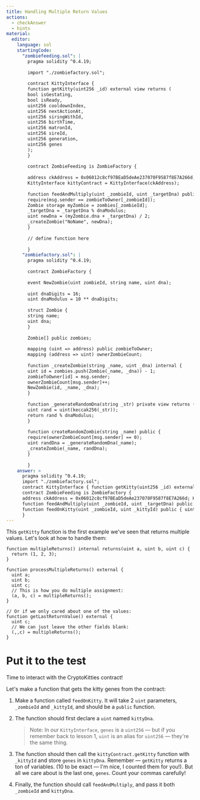 ```yaml
---
title: Handling Multiple Return Values
actions:
  - checkAnswer
  - hints
material:
  editor:
    language: sol
    startingCode:
      "zombiefeeding.sol": |
        pragma solidity ^0.4.19;
        
        import "./zombiefactory.sol";
        
        contract KittyInterface {
        function getKitty(uint256 _id) external view returns (
        bool isGestating,
        bool isReady,
        uint256 cooldownIndex,
        uint256 nextActionAt,
        uint256 siringWithId,
        uint256 birthTime,
        uint256 matronId,
        uint256 sireId,
        uint256 generation,
        uint256 genes
        );
        }
        
        contract ZombieFeeding is ZombieFactory {
        
        address ckAddress = 0x06012c8cf97BEaD5deAe237070F9587f8E7A266d;
        KittyInterface kittyContract = KittyInterface(ckAddress);
        
        function feedAndMultiply(uint _zombieId, uint _targetDna) public {
        require(msg.sender == zombieToOwner[_zombieId]);
        Zombie storage myZombie = zombies[_zombieId];
        _targetDna = _targetDna % dnaModulus;
        uint newDna = (myZombie.dna + _targetDna) / 2;
        _createZombie("NoName", newDna);
        }
        
        // define function here
        
        }
      "zombiefactory.sol": |
        pragma solidity ^0.4.19;
        
        contract ZombieFactory {
        
        event NewZombie(uint zombieId, string name, uint dna);
        
        uint dnaDigits = 16;
        uint dnaModulus = 10 ** dnaDigits;
        
        struct Zombie {
        string name;
        uint dna;
        }
        
        Zombie[] public zombies;
        
        mapping (uint => address) public zombieToOwner;
        mapping (address => uint) ownerZombieCount;
        
        function _createZombie(string _name, uint _dna) internal {
        uint id = zombies.push(Zombie(_name, _dna)) - 1;
        zombieToOwner[id] = msg.sender;
        ownerZombieCount[msg.sender]++;
        NewZombie(id, _name, _dna);
        }
        
        function _generateRandomDna(string _str) private view returns (uint) {
        uint rand = uint(keccak256(_str));
        return rand % dnaModulus;
        }
        
        function createRandomZombie(string _name) public {
        require(ownerZombieCount[msg.sender] == 0);
        uint randDna = _generateRandomDna(_name);
        _createZombie(_name, randDna);
        }
        
        }
    answer: >
      pragma solidity ^0.4.19;
      import "./zombiefactory.sol";
      contract KittyInterface { function getKitty(uint256 _id) external view returns ( bool isGestating, bool isReady, uint256 cooldownIndex, uint256 nextActionAt, uint256 siringWithId, uint256 birthTime, uint256 matronId, uint256 sireId, uint256 generation, uint256 genes ); }
      contract ZombieFeeding is ZombieFactory {
      address ckAddress = 0x06012c8cf97BEaD5deAe237070F9587f8E7A266d; KittyInterface kittyContract = KittyInterface(ckAddress);
      function feedAndMultiply(uint _zombieId, uint _targetDna) public { require(msg.sender == zombieToOwner[_zombieId]); Zombie storage myZombie = zombies[_zombieId]; _targetDna = _targetDna % dnaModulus; uint newDna = (myZombie.dna + _targetDna) / 2; _createZombie("NoName", newDna); }
      function feedOnKitty(uint _zombieId, uint _kittyId) public { uint kittyDna; (,,,,,,,,,kittyDna) = kittyContract.getKitty(_kittyId); feedAndMultiply(_zombieId, kittyDna); }
      }
---
```

This `getKitty` function is the first example we've seen that returns multiple values. Let's look at how to handle them:

    function multipleReturns() internal returns(uint a, uint b, uint c) {
      return (1, 2, 3);
    }
    
    function processMultipleReturns() external {
      uint a;
      uint b;
      uint c;
      // This is how you do multiple assignment:
      (a, b, c) = multipleReturns();
    }
    
    // Or if we only cared about one of the values:
    function getLastReturnValue() external {
      uint c;
      // We can just leave the other fields blank:
      (,,c) = multipleReturns();
    }
    

# Put it to the test

Time to interact with the CryptoKitties contract!

Let's make a function that gets the kitty genes from the contract:

1. Make a function called `feedOnKitty`. It will take 2 `uint` parameters, `_zombieId` and `_kittyId`, and should be a `public` function.

2. The function should first declare a `uint` named `kittyDna`.
    
    > Note: In our `KittyInterface`, `genes` is a `uint256` — but if you remember back to lesson 1, `uint` is an alias for `uint256` — they're the same thing.

3. The function should then call the `kittyContract.getKitty` function with `_kittyId` and store `genes` in `kittyDna`. Remember — `getKitty` returns a ton of variables. (10 to be exact — I'm nice, I counted them for you!). But all we care about is the last one, `genes`. Count your commas carefully!

4. Finally, the function should call `feedAndMultiply`, and pass it both `_zombieId` and `kittyDna`.